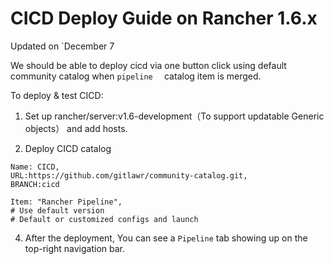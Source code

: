 # CICD Deploy Guide on Rancher 1.6.x

Updated on `December 7

We should be able to deploy cicd via one button click using default community catalog when `pipeline  ` catalog item is merged.


To deploy & test CICD:

1. Set up rancher/server:v1.6-development（To support updatable Generic objects） and add hosts.

2. Deploy CICD catalog
```
Name: CICD,
URL:https://github.com/gitlawr/community-catalog.git,
BRANCH:cicd
```

```
Item: "Rancher Pipeline",
# Use default version
# Default or customized configs and launch
```

4. After the deployment, You can see a `Pipeline` tab showing up on the top-right navigation bar.

